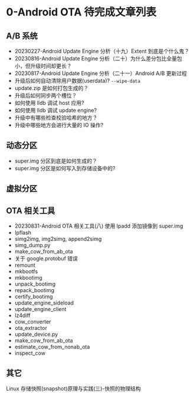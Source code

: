 # 0-Android OTA 待完成文章列表



## A/B 系统

- 20230227-Android Update Engine 分析（十九）Extent 到底是个什么鬼？
- 20230816-Android Update Engine 分析（二十）为什么差分包比全量包小，但升级时间却更长？
- 20230817-Android Update Engine 分析（二十一）Android A/B 更新过程
- 升级后如何自动清除用户数据(userdata)? `--wipe-data`
- update.zip 是如何打包生成的？
- 升级后如何同步两个槽位？
- 如何使用 lldb 调试 host 应用?
- 如何使用 lldb 调试 update engine?
- 升级中有哪些检查校验哈希的地方？
- 升级中哪些地方会进行大量的 IO 操作?

## 动态分区

- super.img 分区到底是如何生成的？
- super.img 分区是如何写入到存储设备中的?



## 虚拟分区



## OTA 相关工具

- 20230831-Android OTA 相关工具(八) 使用 lpadd 添加镜像到 super.img
- lpflash
- simg2img, img2simg, append2simg
- simg_dump.py
- make_cow_from_ab_ota
- 关于 google.protobuf 错误
- remount
- mkbootfs
- mkbootimg
- unpack_bootimg
- repack_bootimg
- certify_bootimg
- update_engine_sideload
- update_engine_client
- lz4diff
- cow_converter
- ota_extractor
- update_device.py
- make_cow_from_ab_ota
- estimate_cow_from_nonab_ota
- inspect_cow



## 其它

Linux 存储快照(snapshot)原理与实践(三)-快照的物理结构

